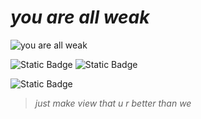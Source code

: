 # *you are all weak*

![you are all weak](https://i.pinimg.com/564x/ad/35/37/ad3537ad5e99c5ec93802c641b8d3361.jpg)

![Static Badge](https://img.shields.io/badge/Telegram-blue?logo=telegram&link=https%3A%2F%2Ft.me%2Fsinzbtw)      ![Static Badge](https://img.shields.io/badge/Telegram-blue?link=https%3A%2F%2Ft.me%2Fluaenjoyer)

<img alt="Static Badge" src="https://img.shields.io/badge/Telegram-blue?link=https%3A%2F%2Ft.me%2Fluaenjoyer">

> *just make view that u r better than we*
